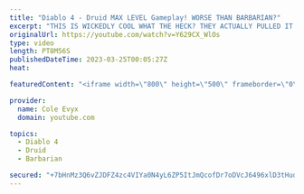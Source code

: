 ```yaml
---
title: "Diablo 4 - Druid MAX LEVEL Gameplay! WORSE THAN BARBARIAN?"
excerpt: "THIS IS WICKEDLY COOL WHAT THE HECK? THEY ACTUALLY PULLED IT OFF! THEY ACTUALLY PULLED DRUID OFF IN ..."
originalUrl: https://youtube.com/watch?v=Y629CX_WlOs
type: video
length: PT8M56S
publishedDateTime: 2023-03-25T00:05:27Z
heat: 

featuredContent: "<iframe width=\"800\" height=\"500\" frameborder=\"0\" src=\"https://www.youtube.com/embed/Y629CX_WlOs\" allow=\"accelerometer; autoplay; encrypted-media; gyroscope; picture-in-picture\" allowfullscreen></iframe>"

provider:
  name: Cole Evyx
  domain: youtube.com

topics:
  - Diablo 4
  - Druid
  - Barbarian

secured: "+7bHnMz3Q6vZJDFZ4zc4VIYa0N4yL6ZP5ItJmQcofDr7oDVcJ6496xlD3tHudbAPYOlogEiPkfr/ScoM4cLgzPONIffTSkr84T7yzWotEo9XQ9D8rJ+Xa2+u9XYw97frs7vDBGnz+W481Pjuz7/npmxJio2cvAm4fRZeMJUEZgOLqAp9xQLDngZ4JErpY087GTIq86QCgF1dxjMnUsO25Vr/KDUERCnh3ljRdDOMrqSM652DyZsxsc9U15Dx+HKhalGBd7R4+Gkx9X93JloVyPcDM6pLjXpLJivz6oU9Ds5jD7ak1dB3oezGZV1sMTxB/aeHxyswkJPi0h+FUfcE8vXyY6TM/Tp74Q+FhIWpb5ZCPVt5utkBUxK5k16oXdu14lShAXTy6hEnJ4t3H0RSmnfNCCQUki/swbx4MFx7NIA=;ZH9AoeNUtemYAu1MH5ZOYA=="
---
```


